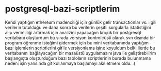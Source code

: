 # postgresql-bazi-scriptlerim
 Kendi yaptığım ethereum madenciliği için günlük gelir transactionlar vs. ilgili verilerin tutulduğu ve daha sonra bu verilerin çeşitli sorgularla 
istatistiğini alıp verimliliği artırmak için analizini yapacağım küçük bir postgresql veritabanı oluşturdum bu sırada versiyon kontrolcüsü olarak svn 
dışında bir program öğrenme isteğimi gidermek için bu mini veritabanında yaptığım bazı işlemlerin scriptlerini git'le versiyonlama işine koyuldum belki 
ilerde bu veritabanını bağlayacağım bir masaüstü uygulamasını java ile geliştirebilirim başlangıçta oluşturduğum bazı tabloların scriptlerinin burada bulunmama 
nedeni işin yarısında git kullanmaya başlamayı akıl etmem oldu. :) 
